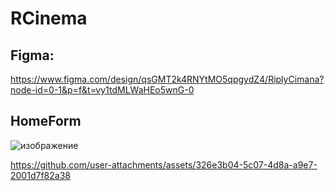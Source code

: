 # **RCinema**
## **Figma**:

https://www.figma.com/design/qsGMT2k4RNYtMO5qpgydZ4/RiplyCimana?node-id=0-1&p=f&t=vy1tdMLWaHEo5wnG-0

## **HomeForm**
![изображение](https://github.com/user-attachments/assets/53c2008f-a4c1-4053-a7dd-8277918b8cdf)


https://github.com/user-attachments/assets/326e3b04-5c07-4d8a-a9e7-2001d7f82a38

